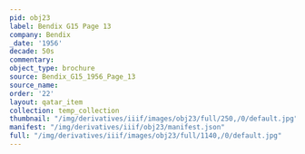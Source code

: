 ```yaml
---
pid: obj23
label: Bendix G15 Page 13
company: Bendix
_date: '1956'
decade: 50s
commentary: 
object_type: brochure
source: Bendix_G15_1956_Page_13
source_name: 
order: '22'
layout: qatar_item
collection: temp_collection
thumbnail: "/img/derivatives/iiif/images/obj23/full/250,/0/default.jpg"
manifest: "/img/derivatives/iiif/obj23/manifest.json"
full: "/img/derivatives/iiif/images/obj23/full/1140,/0/default.jpg"
---
```


